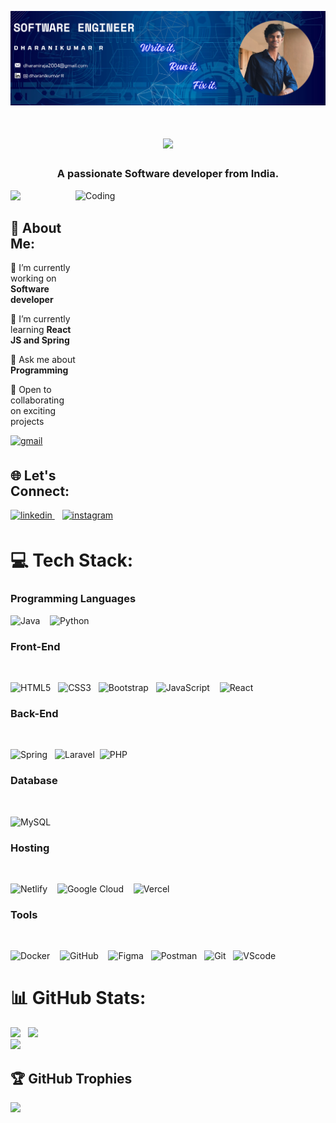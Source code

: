 ![logo](https://github.com/dharanikumar07/dharanikumar07/blob/main/Github.png)
<br>
<h1 align="center">
  <a href="https://git.io/typing-svg">
    <img src="https://readme-typing-svg.herokuapp.com/?lines=Hey+There!+👋;+Scroll+down!+👇;+Loved+your+visit+❤️;+&center=true&size=30&color=ffffff">
  </a>
</h1>
<h3 align="center">A passionate Software developer from India.</h3>

<img align="right" alt="Coding" width="400" height="500" src="https://user-images.githubusercontent.com/74038190/229223263-cf2e4b07-2615-4f87-9c38-e37600f8381a.gif">

[![](https://visitcount.itsvg.in/api?id=dharanikumar07&icon=0&color=0)](https://visitcount.itsvg.in)

## 💫 About Me:

💼 I’m currently working on **Software developer**<br>

🌱 I’m currently learning **React JS and Spring**<br>

💬 Ask me about **Programming**<br>

💫 Open to collaborating on exciting projects<br>

<a href="mailto:dharaniraja2004#gmail.com" target="_blank">
<img src="https://img.shields.io/badge/gmail-%239146FF.svg?&style=for-the-badge&logo=gmail&logoColor=white" alt=gmail style="margin-bottom: 5px;" />
</a>

## 🌐 Let's Connect:

<a href="https://www.linkedin.com/in/dharanikumar-r07/" target="_blank">
<img src="https://img.shields.io/badge/linkedin-%231E77B5.svg?&style=for-the-badge&logo=linkedin&logoColor=white" alt=linkedin style="margin-bottom: 5px;" />
</a>
&nbsp;&nbsp;
<a href="#" target="_blank">
<img src="https://img.shields.io/badge/instagram-%23E4405F.svg?&style=for-the-badge&logo=instagram&logoColor=white" alt=instagram style="margin-bottom: 5px;" />
</a>

# 💻 Tech Stack:
<h3>Programming Languages</h3>

![Java](https://img.shields.io/badge/java-%23ED8B00.svg?style=for-the-badge&logo=openjdk&logoColor=white) &nbsp;&nbsp;
![Python](https://img.shields.io/badge/python-3670A0?style=for-the-badge&logo=python&logoColor=ffdd54) &nbsp;&nbsp;


<h3>Front-End</h3><br>

![HTML5](https://img.shields.io/badge/html5-%23E34F26.svg?style=for-the-badge&logo=html5&logoColor=white)&nbsp;&nbsp;
![CSS3](https://img.shields.io/badge/css3-%231572B6.svg?style=for-the-badge&logo=css3&logoColor=white)&nbsp;&nbsp;
![Bootstrap](https://img.shields.io/badge/bootstrap-%238511FA.svg?style=for-the-badge&logo=bootstrap&logoColor=white)&nbsp;&nbsp;
![JavaScript](https://img.shields.io/badge/javascript-%23323330.svg?style=for-the-badge&logo=javascript&logoColor=%23F7DF1E) &nbsp;&nbsp;
![React](https://img.shields.io/badge/react-%2320232a.svg?style=for-the-badge&logo=react&logoColor=%2361DAFB)

<h3>Back-End</h3><br>

![Spring](https://img.shields.io/badge/spring-%236DB33F.svg?style=for-the-badge&logo=spring&logoColor=white) &nbsp;&nbsp;![Laravel](https://img.shields.io/badge/laravel-%23FF2D20.svg?style=for-the-badge&logo=laravel&logoColor=white)&nbsp;&nbsp;![PHP](https://img.shields.io/badge/php-%23777BB4.svg?style=for-the-badge&logo=php&logoColor=white) 

<h3>Database</h3><br>

![MySQL](https://img.shields.io/badge/mysql-4479A1.svg?style=for-the-badge&logo=mysql&logoColor=white) 

<h3>Hosting</h3><br>

![Netlify](https://img.shields.io/badge/netlify-%23000000.svg?style=for-the-badge&logo=netlify&logoColor=#00C7B7) &nbsp;&nbsp;
![Google Cloud](https://img.shields.io/badge/GoogleCloud-%234285F4.svg?style=for-the-badge&logo=google-cloud&logoColor=white) &nbsp;&nbsp;
![Vercel](https://img.shields.io/badge/vercel-%23000000.svg?style=for-the-badge&logo=vercel&logoColor=white) 

<h3>Tools</h3><br>

![Docker](https://img.shields.io/badge/docker-%230db7ed.svg?style=for-the-badge&logo=docker&logoColor=white) &nbsp;&nbsp;
![GitHub](https://img.shields.io/badge/github-%23121011.svg?style=for-the-badge&logo=github&logoColor=white) &nbsp;&nbsp;
![Figma](https://img.shields.io/badge/figma-%23F24E1E.svg?style=for-the-badge&logo=figma&logoColor=white)&nbsp;&nbsp;
![Postman](https://img.shields.io/badge/Postman-FF6C37?style=for-the-badge&logo=postman&logoColor=white)&nbsp;&nbsp;
![Git](https://img.shields.io/badge/git-f34f29?style=for-the-badge&logo=git&logoColor=white)&nbsp;&nbsp;
![VScode](https://img.shields.io/badge/vscode-0078d7?style=for-the-badge&logo=visualstudio&logoColor=white)

# 📊 GitHub Stats:

![](https://github-readme-stats.vercel.app/api?username=dharanikumar07&theme=radical&hide_border=true&include_all_commits=false&count_private=false)&nbsp;&nbsp;
![](https://github-readme-streak-stats.herokuapp.com/?user=dharanikumar07&theme=radical&hide_border=true)<br>
![](https://github-readme-stats.vercel.app/api/top-langs/?username=dharanikumar07&theme=radical&hide_border=true&include_all_commits=false&count_private=false&layout=compact)

## 🏆 GitHub Trophies
![](https://github-profile-trophy.vercel.app/?username=dharanikumar07&theme=radical&no-frame=false&no-bg=true&margin-w=4)

